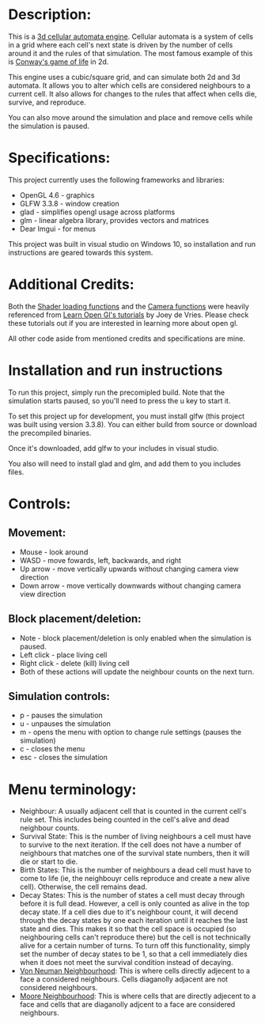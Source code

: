 # Description:

This is a [3d cellular automata engine](https://en.wikipedia.org/wiki/Cellular_automaton). Cellular automata is a system of cells in a grid where each cell's next state is driven by the number of cells around it and the rules of that simulation. The most famous example of this is [Conway's game of life](https://en.wikipedia.org/wiki/Conway%27s_Game_of_Life) in 2d.

This engine uses a cubic/square grid, and can simulate both 2d and 3d automata. It allows you to alter which cells are considered neighbours to a current cell. It also allows for changes to the rules that affect when cells die, survive, and reproduce.

You can also move around the simulation and place and remove cells while the simulation is paused.

# Specifications:

This project currently uses the following frameworks and libraries:
* OpenGL 4.6 - graphics
* GLFW 3.3.8 - window creation
* glad - simplifies opengl usage across platforms
* glm - linear algebra library, provides vectors and matrices
* Dear Imgui - for menus

This project was built in visual studio on Windows 10, so installation and run instructions are geared towards this system.

# Additional Credits:

Both the [Shader loading functions](https://learnopengl.com/Getting-started/Shaders) and the [Camera functions](https://learnopengl.com/Getting-started/Camera) were heavily referenced from [Learn Open Gl's tutorials](https://learnopengl.com/) by Joey de Vries. Please check these tutorials out if you are interested in learning more about open gl.

All other code aside from mentioned credits and specifications are mine.

# Installation and run instructions

To run this project, simply run the precomipled build. Note that the simulation starts paused, so you'll need to press the u key to start it.

To set this project up for development, you must install glfw (this project was built using version 3.3.8). You can either build from source or download the precompiled binaries. 

Once it's downloaded, add glfw to your includes in visual studio.

You also will need to install glad and glm, and add them to you includes files.


# Controls:

## Movement:
* Mouse - look around
* WASD - move fowards, left, backwards, and right
* Up arrow - move vertically upwards without changing camera view direction
* Down arrow - move vertically downwards without changing camera view direction

## Block placement/deletion:
* Note - block placement/deletion is only enabled when the simulation is paused.
* Left click - place living cell
* Right click - delete (kill) living cell
* Both of these actions will update the neighbour counts on the next turn.

## Simulation controls:
* p - pauses the simulation
* u - unpauses the simulation
* m - opens the menu with option to change rule settings (pauses the simulation)
* c - closes the menu
* esc - closes the simulation


# Menu terminology:
* Neighbour: A usually adjacent cell that is counted in the current cell's rule set. This includes being counted in the cell's alive and dead neighbour counts.
* Survival State: This is the number of living neighbours a cell must have to survive to the next iteration. If the cell does not have a number of neighbours that matches one of the survival state numbers, then it will die or start to die.
* Birth States: This is the number of neighbours a dead cell must have to come to life (ie, the neighbouyr cells reproduce and create a new alive cell). Otherwise, the cell remains dead.
* Decay States: This is the number of states a cell must decay through before it is full dead. However, a cell is only counted as alive in the top decay state.
If a cell dies due to it's neighbour count, it will decend through the decay states by one each iteration until it reaches the last state and dies. This makes it so that the cell space is occupied (so neighbouring cells can't reproduce there) but the cell is not technically alive for a certain number of turns.
To turn off this functionality, simply set the number of decay states to be 1, so that a cell immediately dies when it does not meet the survival condition instead of decaying.
* [Von Neuman Neighbourhood](https://en.wikipedia.org/wiki/Von_Neumann_neighborhood): This is where cells directly adjecent to a face a considered neighbours. Cells diaganolly adjacent are not considered neighbours.
* [Moore Neighbourhood](https://en.wikipedia.org/wiki/Moore_neighborhood): This is where cells that are directly adjecent to a face and cells that are diaganolly adjcent to a face are considered neighbours.